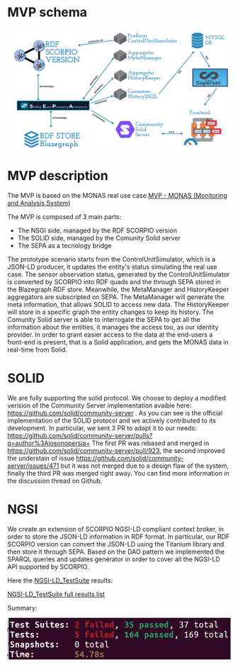 # MVP schema
![MVP](../imgs/DasiBreakerMVP.png)

# MVP description

The MVP is based on the MONAS real use case.[MVP - MONAS (Monitoring and Analysis System)](./usecase.md)

The MVP is composed of 3 main parts:
* The NSGI side, managed by the RDF SCORPIO version
* The SOLID side, managed by the Comunity Solid server
* The SEPA as a tecnology bridge

The prototype scenario starts from the ControlUnitSimulator, which is a JSON-LD producer, it updates the entity's status simulating the real use case.
The sensor observation status, generated by the ControlUnitSimulator is converted by SCORPIO into RDF quads and the through SEPA stored in the Blazegraph RDF store.
Meanwhile, the MetaManager and HistoryKeeper aggregators are subscripted on SEPA.
The MetaManager will generate the meta information, that allows SOLID to access new data.
The HistoryKeeper will store in a specific graph the entity changes to keep its history.
The Comunity Solid server is able to interrogate the SEPA to get all the information about the entities, it manages the access too, as our identity provider.
In order to grant easier access to the data at the end-users a front-end is present, that is a Solid application, and gets the MONAS data in real-time from Solid. 

# SOLID 
We are fully supporting the solid protocol. We choose to deploy a modified verision of the Community Server implementation avaible here: https://github.com/solid/community-server .
As you can see is the official implementation of the SOLID protocol and we actively contributed to its development. In particular, we sent 3 PR to adapt it to our needs: https://github.com/solid/community-server/pulls?q=author%3Aiosonopersia+
The first PR was rebased and merged in https://github.com/solid/community-server/pull/923, the second improved the understain of issue https://github.com/solid/community-server/issues/471 but it was not merged due to a design flaw of the system, finally
the third PR was merged right away. You can find more information in the discussion thread on Github.

# NGSI
We create an extension of SCORPIO NGSI-LD compliant context broker, in order to store the JSON-LD information in RDF format.
In particular, our RDF SCORPIO version can convert the JSON-LD using the Titanium library and then store it through SEPA.
Based on the DAO pattern we implemented the SPARQL queries and updates generator in order to cover all the NGSI-LD API supported by SCORPIO.

Here the [NGSI-LD_TestSuite](https://github.com/FIWARE/NGSI-LD_TestSuite) results:

[NGSI-LD_TestSuite full results list](reports/SCORPIO_test.md)

Summary:

![Results](../imgs/TestSuite.png)

